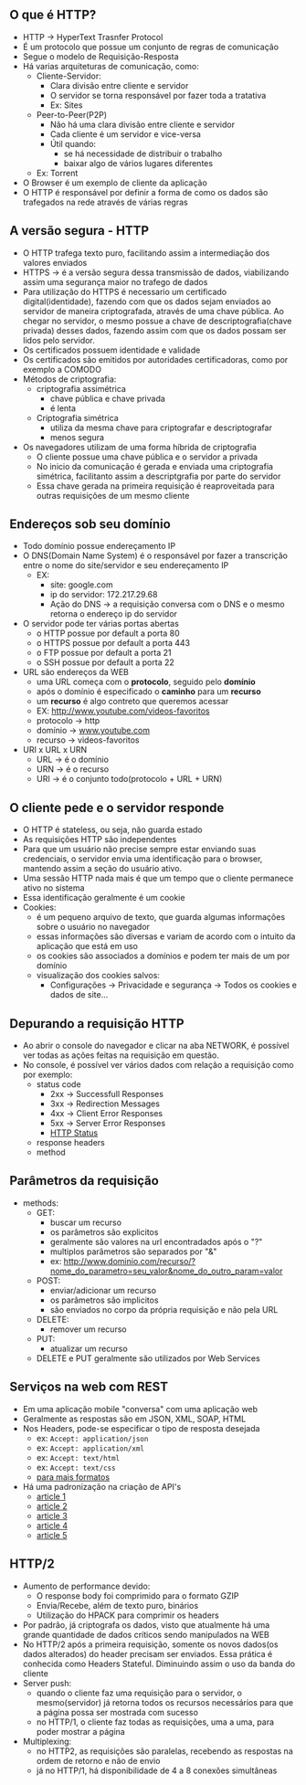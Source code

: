 ## O que é HTTP?
- HTTP → HyperText Trasnfer Protocol
- É um protocolo que possue um conjunto de regras de comunicação
- Segue o modelo de Requisição-Resposta
- Há varias arquiteturas de comunicação, como:
  - Cliente-Servidor:
    - Clara divisão entre cliente e servidor
    - O servidor se torna responsável por fazer toda a tratativa
    - Ex: Sites
  - Peer-to-Peer(P2P)
    - Não há uma clara divisão entre cliente e servidor
    - Cada cliente é um servidor e vice-versa
    - Útil quando:
      -  se há necessidade de distribuir o trabalho
      -  baixar algo de vários lugares diferentes
   -  Ex: Torrent
- O Browser é um exemplo de cliente da aplicação
- O HTTP é responsável por definir a forma de como os dados são trafegados na rede através de várias regras

## A versão segura - HTTP
- O HTTP trafega texto puro, facilitando assim a intermediação dos valores enviados
- HTTPS → é a versão segura dessa transmissão de dados, viabilizando assim uma segurança maior no trafego de dados
- Para utilização do HTTPS é necessario um certificado digital(identidade), fazendo com que os dados sejam enviados ao servidor de maneira criptografada, através de uma chave pública. Ao chegar no servidor, o mesmo possue a chave de descriptografia(chave privada) desses dados, fazendo assim com que os dados possam ser lidos pelo servidor.
- Os certificados possuem identidade e validade
- Os certificados são emitidos por autoridades certificadoras, como por exemplo a COMODO
- Métodos de criptografia:
  - criptografia assimétrica
    - chave pública e chave privada
    - é lenta
  - Criptografia simétrica
    - utiliza da mesma chave para criptografar e descriptografar
    - menos segura
- Os navegadores utilizam de uma forma híbrida de criptografia
  - O cliente possue uma chave pública e o servidor a privada
  - No inicio da comunicação é gerada e enviada uma criptografia simétrica, facilitanto assim a descriptgrafia por parte do servidor
  - Essa chave gerada na primeira requisição é reaproveitada para outras requisições de um mesmo cliente

## Endereços sob seu domínio
- Todo domínio possue endereçamento IP
- O DNS(Domain Name System) é o responsável por fazer a transcrição entre o nome do site/servidor e seu endereçamento IP
  - EX: 
    - site: google.com
    - ip do servidor: 172.217.29.68
    - Ação do DNS → a requisição conversa com o DNS e o mesmo retorna o endereço ip do servidor
- O servidor pode ter várias portas abertas
  - o HTTP possue por default a porta 80
  - o HTTPS possue por default a porta 443
  - o FTP possue por default a porta 21
  - o SSH possue por default a porta 22
- URL são endereços da WEB
  - uma URL começa com o **protocolo**, seguido pelo **domínio**
  - após o domínio é especificado o **caminho** para um **recurso**
  - um **recurso** é algo contreto que queremos acessar
  - EX: http://www.youtube.com/videos-favoritos
  - protocolo → http
  - domínio → www.youtube.com
  - recurso → videos-favoritos
- URI x URL x URN
  - URL → é o domínio
  - URN → é o recurso
  - URI → é o conjunto todo(protocolo + URL + URN)

## O cliente pede e o servidor responde
- O HTTP é stateless, ou seja, não guarda estado
- As requisições HTTP são independentes
- Para que um usuário não precise sempre estar enviando suas credenciais, o servidor envia uma identificação para o browser, mantendo assim a seção do usuário ativo.
- Uma sessão HTTP nada mais é que um tempo que o cliente permanece ativo no sistema
- Essa identificação geralmente é um cookie
- Cookies:
  - é um pequeno arquivo de texto, que guarda algumas informações sobre o usuário no navegador
  - essas informações são diversas e variam de acordo com o intuito da aplicação que está em uso
  - os cookies são associados a domínios e podem ter mais de um por domínio
  - visualização dos cookies salvos:
    - Configurações → Privacidade e segurança → Todos os cookies e dados de site...

## Depurando a requisição HTTP
- Ao abrir o console do navegador e clicar na aba NETWORK, é possível ver todas as ações feitas na requisição em questão.
- No console, é possível ver vários dados com relação a requisição como por exemplo:
  - status code
    - 2xx → Successfull Responses
    - 3xx → Redirection Messages
    - 4xx → Client Error Responses
    - 5xx → Server Error Responses
    - [HTTP Status](https://httpstatuses.com/)
  - response headers
  - method

## Parâmetros da requisição
- methods:
  - GET:
    - buscar um recurso
    - os parâmetros são explicitos
    - geralmente são valores na url encontradados após o "?"
    - multiplos parâmetros são separados por "&"
    - ex: http://www.dominio.com/recurso/?nome_do_parametro=seu_valor&nome_do_outro_param=valor
  - POST:
    - enviar/adicionar um recurso
    - os parâmetros são implicitos
    - são enviados no corpo da própria requisição e não pela URL
  - DELETE:
    - remover um recurso
  - PUT:
    - atualizar um recurso
  - DELETE e PUT geralmente são utilizados por Web Services

## Serviços na web com REST
- Em uma aplicação mobile "conversa" com uma aplicação web
- Geralmente as respostas são em JSON, XML, SOAP, HTML
- Nos Headers, pode-se especificar o tipo de resposta desejada
  - ex: ``` Accept: application/json ```
  - ex: ``` Accept: application/xml ```
  - ex: ``` Accept: text/html ```
  - ex: ``` Accept: text/css ```
  - [para mais formatos](https://developer.mozilla.org/en-US/docs/Web/HTTP/Basics_of_HTTP/MIME_types)
- Há uma padronização na criação de API's
  - [article 1](https://www.vinaysahni.com/best-practices-for-a-pragmatic-restful-api)
  - [article 2](https://www.partech.nl/nl/publicaties/2020/07/9-trending-best-practices-for-rest-api-development#)
  - [article 3](https://stackoverflow.blog/2020/03/02/best-practices-for-rest-api-design/)
  - [article 4](https://swagger.io/resources/articles/best-practices-in-api-design/)
  - [article 5](https://www.merixstudio.com/blog/best-practices-rest-api-development/)

## HTTP/2
- Aumento de performance devido:
  - O response body foi comprimido para o formato GZIP
  - Envia/Recebe, além de texto puro, binários
  - Utilização do HPACK para comprimir os headers
- Por padrão, já criptografa os dados, visto que atualmente há uma grande quantidade de dados críticos sendo manipulados na WEB
- No HTTP/2 após a primeira requisição, somente os novos dados(os dados alterados) do header precisam ser enviados. Essa prática é conhecida como Headers Stateful. Diminuindo assim o uso da banda do cliente
- Server push:
  - quando o cliente faz uma requisição para o servidor, o mesmo(servidor) já retorna todos os recursos necessários para que a página possa ser mostrada com sucesso
  - no HTTP/1, o cliente faz todas as requisições, uma a uma, para poder mostrar a página
- Multiplexing:
  - no HTTP2, as requisições são paralelas, recebendo as respostas na ordem de retorno e não de envio
  - já no HTTP/1, há disponibilidade de 4 a 8 conexões simultâneas